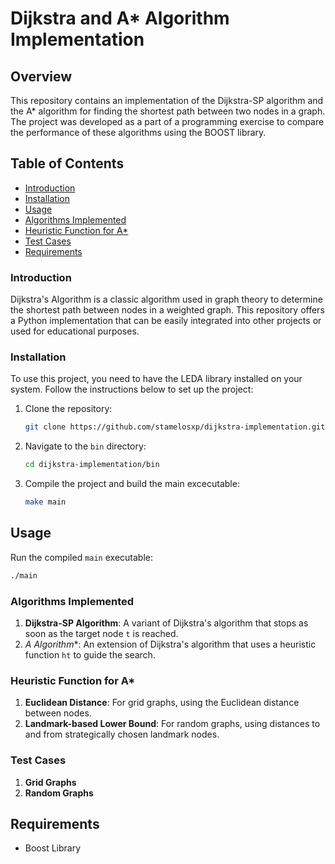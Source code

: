 # Dijkstra and A* Algorithm Implementation

## Overview

This repository contains an implementation of the Dijkstra-SP algorithm and the A* algorithm for finding the shortest path between two nodes in a graph. The project was developed as a part of a programming exercise to compare the performance of these algorithms using the BOOST library.

## Table of Contents

- [Introduction](#introduction)
- [Installation](#installation)
- [Usage](#usage)
- [Algorithms Implemented](#algorithms-implemented)
- [Heuristic Function for A*](#heuristic-function-for-a)
- [Test Cases](#test-cases)
- [Requirements](#requirements) 
  
### Introduction 

Dijkstra's Algorithm is a classic algorithm used in graph theory to determine the shortest path between nodes in a weighted graph. This repository offers a Python implementation that can be easily integrated into other projects or used for educational purposes.
### Installation

To use this project, you need to have the LEDA library installed on your system. Follow the instructions below to set up the project:

1. Clone the repository:
    ```sh
    git clone https://github.com/stamelosxp/dijkstra-implementation.git
    ```

2. Navigate to the `bin` directory:
    ```sh
    cd dijkstra-implementation/bin
    ```

3. Compile the project and build the main excecutable:
    ```sh
    make main
    ```

## Usage

Run the compiled `main` executable:
```sh
./main
```

### Algorithms Implemented

1. **Dijkstra-SP Algorithm**: A variant of Dijkstra's algorithm that stops as soon as the target node `t` is reached.
2. **A* Algorithm**: An extension of Dijkstra's algorithm that uses a heuristic function `ht` to guide the search.

### Heuristic Function for A*

1. **Euclidean Distance**: For grid graphs, using the Euclidean distance between nodes.
2. **Landmark-based Lower Bound**: For random graphs, using distances to and from strategically chosen landmark nodes.

### Test Cases

1. **Grid Graphs**
2. **Random Graphs**

## Requirements

- Boost Library
